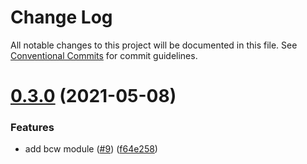 # Change Log

All notable changes to this project will be documented in this file.
See [Conventional Commits](https://conventionalcommits.org) for commit guidelines.

# [0.3.0](https://github.com/binance-chain-npm/bcw.js/compare/v0.2.0...v0.3.0) (2021-05-08)


### Features

* add bcw module ([#9](https://github.com/binance-chain-npm/bcw.js/issues/9)) ([f64e258](https://github.com/binance-chain-npm/bcw.js/commit/f64e2581639bfdd0f07bc47bff66c470523fc387))
